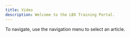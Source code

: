 ```yaml
---
title: Video
description: Welcome to the LBX Training Portal.
---
```

To navigate, use the navigation menu to select an article.